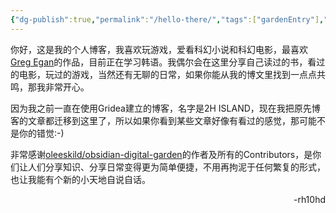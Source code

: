 ```yaml
---
{"dg-publish":true,"permalink":"/hello-there/","tags":["gardenEntry"],"created":"2025-06-05T11:40:31.949+08:00"}
---
```


你好，这是我的个人博客，我喜欢玩游戏，爱看科幻小说和科幻电影，最喜欢[Greg Egan](https://www.gregegan.net)的作品，目前正在学习韩语。我偶尔会在这里分享自己读过的书，看过的电影，玩过的游戏，当然还有无聊的日常，如果你能从我的博文里找到一点点共鸣，那我非常开心。

因为我之前一直在使用Gridea建立的博客，名字是2H ISLAND，现在我把原先博客的文章都迁移到这里了，所以如果你看到某些文章好像有看过的感觉，那可能不是你的错觉:-)

非常感谢[oleeskild/obsidian-digital-garden](https://github.com/oleeskild/obsidian-digital-garden)的作者及所有的Contributors，是你们让人们分享知识、分享日常变得更为简单便捷，不用再拘泥于任何繁复的形式，也让我能有个新的小天地自说自话。

<div style="text-align: right;">-rh10hd</div>